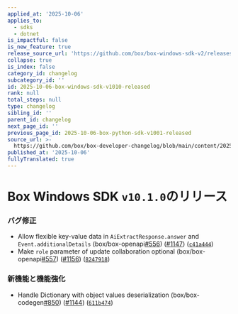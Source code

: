 ```yaml
---
applied_at: '2025-10-06'
applies_to:
  - sdks
  - dotnet
is_impactful: false
is_new_feature: true
release_source_url: 'https://github.com/box/box-windows-sdk-v2/releases/tag/v10.1.0'
collapse: true
is_index: false
category_id: changelog
subcategory_id: ''
id: 2025-10-06-box-windows-sdk-v1010-released
rank: null
total_steps: null
type: changelog
sibling_id: ''
parent_id: changelog
next_page_id: ''
previous_page_id: 2025-10-06-box-python-sdk-v1001-released
source_url: >-
  https://github.com/box/box-developer-changelog/blob/main/content/2025/10-06-box-windows-sdk-v1010-released.md
published_at: '2025-10-06'
fullyTranslated: true
---
```

# Box Windows SDK `v10.1.0`のリリース

### バグ修正

* Allow flexible key-value data in `AiExtractResponse.answer` and `Event.additionalDetails` (box/box-openapi[#556][1]) ([#1147][2]) ([`c41a444`][3])
* Make `role` parameter of update collaboration optional (box/box-openapi[#557][4]) ([#1156][5]) ([`8247918`][6])

### 新機能と機能強化

* Handle Dictionary with object values deserialization (box/box-codegen[#850][7]) ([#1144][8]) ([`611b474`][9])

[1]: https://github.com/box/box-windows-sdk-v2/issues/556

[2]: https://github.com/box/box-windows-sdk-v2/issues/1147

[3]: https://github.com/box/box-windows-sdk-v2/commit/c41a4449a27be4484f986c3260950ae863c1285c

[4]: https://github.com/box/box-windows-sdk-v2/issues/557

[5]: https://github.com/box/box-windows-sdk-v2/issues/1156

[6]: https://github.com/box/box-windows-sdk-v2/commit/824791817bd4c65770f2ef65bb7b0eb3b48b892b

[7]: https://github.com/box/box-windows-sdk-v2/issues/850

[8]: https://github.com/box/box-windows-sdk-v2/issues/1144

[9]: https://github.com/box/box-windows-sdk-v2/commit/611b47424ff8773b9aabfb772a65f0ebca754e9e
